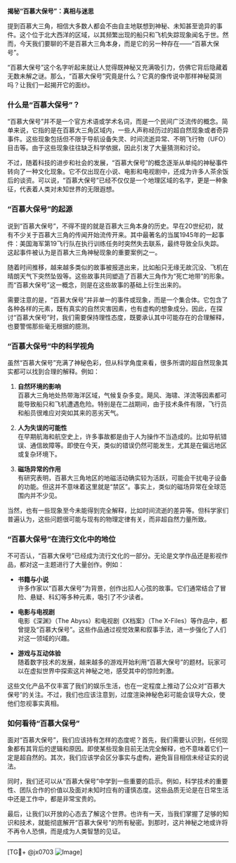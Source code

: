 **揭秘“百慕大保号”：真相与迷思**

提到百慕大三角，相信大多数人都会不由自主地联想到神秘、未知甚至诡异的事件。这个位于北大西洋的区域，以其频繁出现的船只和飞机失踪现象闻名于世。然而，今天我们要聊的不是百慕大三角本身，而是它的另一种存在——“百慕大保号”。

“百慕大保号”这个名字听起来就让人觉得既神秘又充满吸引力，仿佛它背后隐藏着无数未解之谜。那么，“百慕大保号”究竟是什么？它真的像传说中那样神秘莫测吗？让我们一起揭开它的面纱。

### 什么是“百慕大保号”？

“百慕大保号”并不是一个官方术语或学术名词，而是一个民间广泛流传的概念。简单来说，它指的是在百慕大三角区域内，一些人声称经历过的超自然现象或者奇异事件。这些现象包括但不限于导航设备失灵、时间流逝异常、不明飞行物（UFO）目击等。由于这些现象往往缺乏科学依据，因此引发了大量猜测和讨论。

不过，随着科技的进步和社会的发展，“百慕大保号”的概念逐渐从单纯的神秘事件转向了一种文化现象。它不仅出现在小说、电影和电视剧中，还成为许多人茶余饭后的谈资。可以说，“百慕大保号”已经不仅仅是一个地理区域的名字，更是一种象征，代表着人类对未知世界的无限遐想。

### “百慕大保号”的起源

说到“百慕大保号”，不得不提的就是百慕大三角本身的历史。早在20世纪初，就有不少关于百慕大三角的传闻开始流传开来。其中最著名的当属1945年的一起事件：美国海军第19飞行队在执行训练任务时突然失去联系，最终导致全队失踪。这起事件被认为是百慕大三角神秘现象的重要案例之一。

随着时间推移，越来越多类似的故事被报道出来，比如船只无缘无故沉没、飞机在晴朗天气下突然坠毁等。这些故事共同塑造了百慕大三角作为“死亡地带”的形象。而“百慕大保号”这一概念，则是在这些故事的基础上衍生出来的。

需要注意的是，“百慕大保号”并非单一的事件或现象，而是一个集合体。它包含了各种各样的元素，既有真实的自然灾害因素，也有虚构的想象成分。因此，在探讨“百慕大保号”时，我们需要保持理性态度，既要承认其中可能存在的合理解释，也要警惕那些毫无根据的臆测。

### “百慕大保号”中的科学视角

虽然“百慕大保号”充满了神秘色彩，但从科学角度来看，很多所谓的超自然现象其实都可以找到合理的解释。例如：

1. **自然环境的影响**  
   百慕大三角地处热带海洋区域，气候复杂多变。飓风、海啸、洋流等因素都可能导致船只和飞机遭遇危险。特别是在二战期间，由于技术条件有限，飞行员和船员很难应对突如其来的恶劣天气。

2. **人为失误的可能性**  
   在早期航海和航空史上，许多事故都是由于人为操作不当造成的。比如导航错误、通信故障等。即使在今天，类似的错误仍然可能发生，尤其是在偏远地区或复杂环境下。

3. **磁场异常的作用**  
   有研究表明，百慕大三角地区的地磁活动确实较为活跃，可能会干扰电子设备的功能。但这并不意味着这里就是“禁区”。事实上，类似的磁场异常在全球范围内并不少见。

当然，也有一些现象至今未能得到完全解释，比如时间流逝的差异等。但科学家们普遍认为，这些问题很可能与现有的物理定律有关，而非超自然力量所致。

### “百慕大保号”在流行文化中的地位

不可否认，“百慕大保号”已经成为流行文化的一部分。无论是文学作品还是影视作品，都对这一主题进行了大量创作。例如：

- **书籍与小说**  
  许多作家以“百慕大保号”为背景，创作出扣人心弦的故事。它们通常结合了冒险、悬疑、科幻等多种元素，吸引了不少读者。

- **电影与电视剧**  
  电影《深渊》（The Abyss）和电视剧《X档案》（The X-Files）等作品中，都曾提及“百慕大保号”。这些作品通过视觉效果和叙事手法，进一步强化了人们对这一领域的兴趣。

- **游戏与互动体验**  
  随着数字技术的发展，越来越多的游戏开始利用“百慕大保号”的题材。玩家可以在虚拟世界中探索这片神秘之地，感受其中的惊险刺激。

这些文化产品不仅丰富了我们的娱乐生活，也在一定程度上推动了公众对“百慕大保号”的关注。不过，我们也应该注意到，过度渲染神秘色彩可能会误导大众，使他们忽视事实真相。

### 如何看待“百慕大保号”

面对“百慕大保号”，我们应该持有怎样的态度呢？首先，我们需要认识到，任何现象都有其背后的逻辑和原因。即使某些现象目前无法完全解释，也不意味着它们一定是超自然的。其次，我们应该学会区分事实与虚构，避免盲目相信未经证实的说法。

同时，我们还可以从“百慕大保号”中学到一些重要的启示。例如，科学技术的重要性、团队合作的价值以及面对未知时应有的谨慎态度。这些品质无论是在日常生活中还是工作中，都是非常宝贵的。

最后，让我们以开放的心态去了解这个世界。也许有一天，当我们掌握了足够的知识和技术，就能彻底解开“百慕大保号”的所有秘密。到那时，这片神秘之地或许将不再令人恐惧，而是成为人类智慧的见证。

---

[TG💪+ @jx0703 ![Image](https://github.com/user-attachments/assets/dbca1d08-cadb-493c-b0ec-ad6f7a83f270)]
